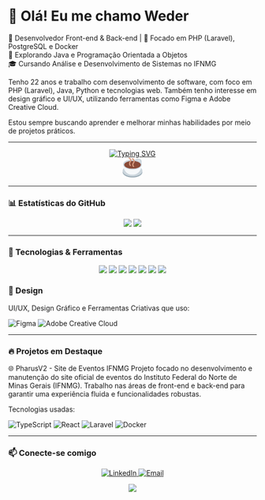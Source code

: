 # 👋 Olá! Eu me chamo Weder

🎯 Desenvolvedor Front-end & Back-end | 📌 Focado em PHP (Laravel), PostgreSQL e Docker  
🚀 Explorando Java e Programação Orientada a Objetos  
🎓 Cursando Análise e Desenvolvimento de Sistemas no IFNMG

Tenho 22 anos e trabalho com desenvolvimento de software, com foco em PHP (Laravel), Java, Python e tecnologias web. Também tenho interesse em design gráfico e UI/UX, utilizando ferramentas como Figma e Adobe Creative Cloud.

Estou sempre buscando aprender e melhorar minhas habilidades por meio de projetos práticos.

---

<p align="center">
  <a href="https://git.io/typing-svg">
    <img src="https://readme-typing-svg.herokuapp.com?font=Fira+Code&size=24&color=2563EB&center=true&vCenter=true&width=435&lines=Seja+bem-vindo+ao+meu+perfil!;Transformando+café+em+código" alt="Typing SVG" />
  </a>
  <br>
  <img src="https://github.com/twitter/twemoji/raw/master/assets/72x72/2615.png" width="40px" alt="café"/>
</p>

---

### 📊 Estatísticas do GitHub

<p align="center">
  <img height="180em" src="https://github-readme-stats.vercel.app/api?username=ohachii&show_icons=true&theme=radical&include_all_commits=true&count_private=true"/>
  <img height="180em" src="https://github-readme-stats.vercel.app/api/top-langs/?username=ohachii&layout=compact&theme=radical"/>
</p>

---

### 🚀 Tecnologias & Ferramentas

<p align="center">
  <img src="https://img.shields.io/badge/PHP-777BB4?style=for-the-badge&logo=php&logoColor=white"/>
  <img src="https://img.shields.io/badge/Laravel-FF2D20?style=for-the-badge&logo=laravel&logoColor=white"/>
  <img src="https://img.shields.io/badge/PostgreSQL-316192?style=for-the-badge&logo=postgresql&logoColor=white"/>
  <img src="https://img.shields.io/badge/Docker-2496ED?style=for-the-badge&logo=docker&logoColor=white"/>
  <img src="https://img.shields.io/badge/Java-ED8B00?style=for-the-badge&logo=java&logoColor=white"/>
  <img src="https://img.shields.io/badge/Git-F05032?style=for-the-badge&logo=git&logoColor=white"/>
  <img src="https://img.shields.io/badge/Python-3776AB?style=for-the-badge&logo=python&logoColor=white"/>
</p>

### 🎨 Design
UI/UX, Design Gráfico e Ferramentas Criativas que uso:

<p> <img alt="Figma" height="24" src="https://img.shields.io/badge/Figma-F24E1E?style=for-the-badge&logo=figma&logoColor=white" /> <img alt="Adobe Creative Cloud" height="24" src="https://img.shields.io/badge/Adobe%20Creative%20Cloud-FF0000?style=for-the-badge&logo=adobecreativecloud&logoColor=white" /> </p>

---

### 🔥 Projetos em Destaque
🌐 PharusV2 - Site de Eventos IFNMG
Projeto focado no desenvolvimento e manutenção do site oficial de eventos do Instituto Federal do Norte de Minas Gerais (IFNMG). Trabalho nas áreas de front-end e back-end para garantir uma experiência fluida e funcionalidades robustas.

Tecnologias usadas:

<p> <img alt="TypeScript" height="24" src="https://img.shields.io/badge/TypeScript-3178C6?style=for-the-badge&logo=typescript&logoColor=white" /> <img alt="React" height="24" src="https://img.shields.io/badge/React-61DAFB?style=for-the-badge&logo=react&logoColor=black" /> <img alt="Laravel" height="24" src="https://img.shields.io/badge/Laravel-FF2D20?style=for-the-badge&logo=laravel&logoColor=white" /> <img alt="Docker" height="24" src="https://img.shields.io/badge/Docker-2496ED?style=for-the-badge&logo=docker&logoColor=white" /> </p>

---

### 📫 Conecte-se comigo

<p align="center">
  <a href="https://www.linkedin.com/in/weder-santos-pessoa-2b0a45246/">
    <img src="https://img.shields.io/badge/LinkedIn-0A66C2?style=for-the-badge&logo=linkedin&logoColor=white" alt="LinkedIn"/>
  </a>
  <a href="mailto:wederpessoa202@gmail.com">
    <img src="https://img.shields.io/badge/Email-D14836?style=for-the-badge&logo=gmail&logoColor=white" alt="Email"/>
  </a>
</p>

<p align="center">
  <img src="https://capsule-render.vercel.app/api?type=waving&color=gradient&height=100&section=footer"/>
</p>
